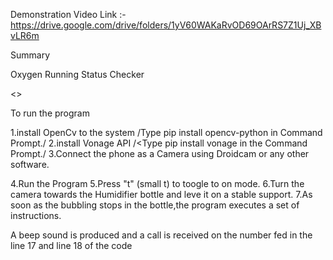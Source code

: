 Demonstration Video Link :-https://drive.google.com/drive/folders/1yV60WAKaRvOD69OArRS7Z1Uj_XBvLR6m


Summary


Oxygen Running Status Checker

<<The program is intended to run in a python shell or an IDE supporting python.>>

To run the program

1.install OpenCv to the system  /Type pip install opencv-python in Command Prompt./
2.install Vonage API            /<Type pip install vonage in the Command Prompt./
3.Connect the phone as a Camera using Droidcam or any other software.

4.Run the Program
5.Press "t" (small t) to toogle to on mode.
6.Turn the camera towards the Humidifier bottle and leve it on a stable support.
7.As soon as the bubbling stops in the bottle,the program executes a set of instructions.

A beep sound is produced and a call is received on the number fed in the line 17 and line 18 of the code
